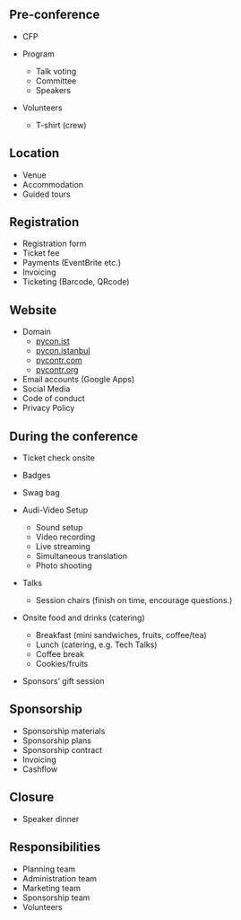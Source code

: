 Pre-conference
 -----
 * CFP
 * Program 
    * Talk voting
    * Committee
    * Speakers

 * Volunteers
    * T-shirt (crew)

Location
 -----
 * Venue
 * Accommodation
 * Guided tours

Registration
 -----
 * Registration form
 * Ticket fee
 * Payments (EventBrite etc.)
 * Invoicing
 * Ticketing (Barcode, QRcode)

Website
 -----
 * Domain
   * [pycon.ist](http://pycon.ist) 
   * [pycon.istanbul](http://pycon.istanbul) 
   * [pycontr.com](http://pycontr.com) 
   * [pycontr.org](http://pycontr.org) 
 * Email accounts (Google Apps)
 * Social Media
 * Code of conduct
 * Privacy Policy


During the conference
 -----
 * Ticket check onsite
 * Badges
 * Swag bag
 * Audi-Video Setup
   * Sound setup
   * Video recording
   * Live streaming
   * Simultaneous translation
   * Photo shooting

 * Talks
   * Session chairs (finish on time, encourage questions.)

 * Onsite food and drinks (catering)
   * Breakfast (mini sandwiches, fruits, coffee/tea)
   * Lunch (catering, e.g. Tech Talks)
   * Coffee break
   * Cookies/fruits

 * Sponsors’ gift session


Sponsorship
 -----
 * Sponsorship materials
 * Sponsorship plans
 * Sponsorship contract
 * Invoicing
 * Cashflow

Closure
 -----
 * Speaker dinner
 
Responsibilities
 -----
 * Planning team
 * Administration team
 * Marketing team
 * Sponsorship team
 * Volunteers

